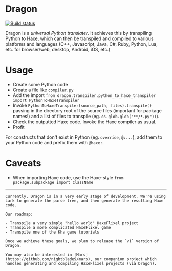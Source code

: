 # Dragon

[![Build status](https://travis-ci.org/nightblade9/dragon.svg?branch=master)](https://travis-ci.org/nightblade9/dragon/)

Dragon is a *universal Python translater*. It achieves this by transpiling Python to [Haxe](http://haxe.org), which can then be transpiled and compiled to various platforms and languages (C++, Javascript, Java, C#, Ruby, Python, Lua, etc. for browser/web, desktop, Android, iOS, etc.)

# Usage

- Create some Python code
- Create a file like `compiler.py`
- Add the import `from dragon.transpiler.python_to_haxe_transpiler import PythonToHaxeTranspiler`
- Invoke `PythonToHaxeTranspiler(source_path, files).transpile()` passing in the directory root of the source files (important for package names!) and a list of files to transpile (eg. `os.glob.glob("**/*.py"))`).
- Check the outputted Haxe code. Invoke the Haxe compiler as usual.
- Profit

For constructs that don't exist in Python (eg. `override`, `@:...`), add them to your Python code and prefix them with `@haxe:`.

# Caveats
- When importing Haxe code, use the Haxe-style `from package.subpackage import ClassName`

----

    Currently, Dragon is in a very early stage of development. We're using Lark to generate the parse tree, and then generate the resulting Haxe code. 

    Our roadmap:

    - Transpile a very simple "hello world" HaxeFlixel project
    - Transpile a more complicated HaxeFlixel game
    - Transpile one of the Kha game tutorials
    
    Once we achieve these goals, we plan to release the `v1` version of Dragon.

    You may also be interested in [Mars](https://github.com/nightblade9/mars), our companion project which handles generating and compiling HaxeFlixel projects (via Dragon).